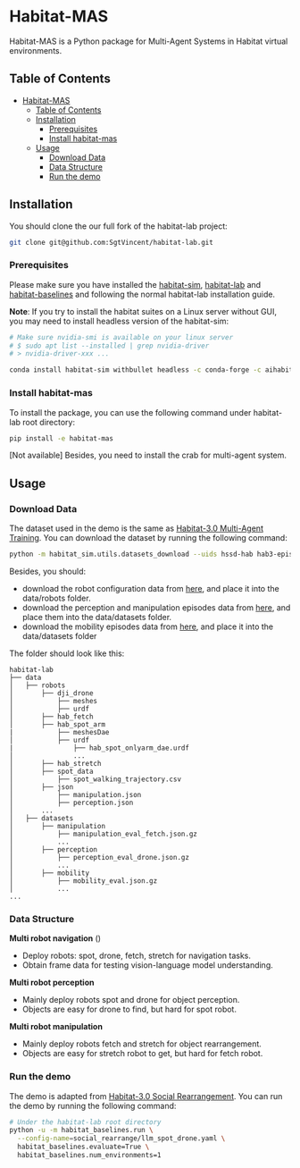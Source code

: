 # Habitat-MAS

Habitat-MAS is a Python package for Multi-Agent Systems in Habitat virtual environments.

## Table of Contents
- [Habitat-MAS](#habitat-mas)
  - [Table of Contents](#table-of-contents)
  - [Installation](#installation)
    - [Prerequisites](#prerequisites)
    - [Install habitat-mas](#install-habitat-mas)
  - [Usage](#usage)
    - [Download Data](#download-data)
    - [Data Structure](#data-structure)
    - [Run the demo](#run-the-demo)

## Installation

You should clone the our full fork of the habitat-lab project:

```sh
git clone git@github.com:SgtVincent/habitat-lab.git
```

### Prerequisites

Please make sure you have installed the [habitat-sim](https://github.com/facebookresearch/habitat-sim/tree/v0.3.1), [habitat-lab](../README.md) and [habitat-baselines](../habitat-baselines/) and  following the normal habitat-lab installation guide.

**Note**: If you try to install the habitat suites on a Linux server without GUI, you may need to install headless version of the habitat-sim:

```sh
# Make sure nvidia-smi is available on your linux server
# $ sudo apt list --installed | grep nvidia-driver
# > nvidia-driver-xxx ...

conda install habitat-sim withbullet headless -c conda-forge -c aihabitat
```

### Install habitat-mas

To install the package, you can use the following command under habitat-lab root directory:

```sh
pip install -e habitat-mas
```

[Not available] Besides, you need to install the crab for multi-agent system.

## Usage

### Download Data
The dataset used in the demo is the same as [Habitat-3.0 Multi-Agent Training](../habitat-baselines/README.md#habitat-30-multi-agent-training). You can download the dataset by running the following command:

```sh
python -m habitat_sim.utils.datasets_download --uids hssd-hab hab3-episodes habitat_humanoids hab_spot_arm hab3-episodes ycb hssd-hab hab3_bench_assets rearrange_task_assets
```

Besides, you should:
- download the robot configuration data from [here](https://drive.google.com/drive/folders/1ZxxpeqwBBbaTPjdgfss5LUsCkUgue12O?usp=drive_link), and place it into the data/robots folder.
- download the perception and manipulation episodes data from [here](https://drive.google.com/drive/folders/1EKuXVMyKA5FuCNveV86QE6VvT6Whhiy7?usp=drive_link), and place them into the data/datasets folder.
- download the mobility episodes data from [here](https://drive.google.com/drive/folders/1q_Khj1JpDE0zm4jv1WG1Mn3hlPydvMTc?usp=drive_link), and place it into the data/datasets folder

The folder should look like this:
```
habitat-lab
├── data
│   ├── robots
│       ├── dji_drone
│           ├── meshes
│           ├── urdf
│       ├── hab_fetch
│       ├── hab_spot_arm
|           ├── meshesDae
│           ├── urdf
|               ├── hab_spot_onlyarm_dae.urdf
│               ...
│       ├── hab_stretch
│       ├── spot_data
│           ├── spot_walking_trajectory.csv
│       ├── json
│           ├── manipulation.json
│           ├── perception.json
│       ...
│   ├── datasets
│       ├── manipulation
│           ├── manipulation_eval_fetch.json.gz
│           ...
│       ├── perception
│           ├── perception_eval_drone.json.gz
│           ...
│       ├── mobility
│           ├── mobility_eval.json.gz
│           ...
...
```

### Data Structure

**Multi robot navigation** ()

- Deploy robots: spot, drone, fetch, stretch for navigation tasks.
- Obtain frame data for testing vision-language model understanding.

**Multi robot perception**

- Mainly deploy robots spot and drone for object perception.
- Objects are easy for drone to find, but hard for spot robot.

**Multi robot manipulation**

- Mainly deploy robots fetch and stretch for object rearrangement.
- Objects are easy for stretch robot to get, but hard for fetch robot.

### Run the demo

The demo is adapted from [Habitat-3.0 Social Rearrangement](../habitat-baselines/README.md#social-rearrangement). You can run the demo by running the following command:

```sh
# Under the habitat-lab root directory
python -u -m habitat_baselines.run \
  --config-name=social_rearrange/llm_spot_drone.yaml \
  habitat_baselines.evaluate=True \
  habitat_baselines.num_environments=1
```
